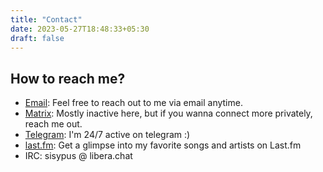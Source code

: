 ```yaml
---
title: "Contact"
date: 2023-05-27T18:48:33+05:30
draft: false
---
```


## How to reach me?

- [Email](mailto:mirsaquib3737@gmail.com): Feel free to reach out to me via email anytime.
- [Matrix](https://matrix.to/#/#prismcold:matrix.org): Mostly inactive here, but if you wanna connect more privately, reach me out.
- [Telegram](https://t.me/sisyphusbutsus): I'm 24/7 active on telegram :)
- [last.fm](https://www.last.fm/user/SisyphusButSus): Get a glimpse into my favorite songs and artists on Last.fm
- IRC: sisypus @ libera.chat


